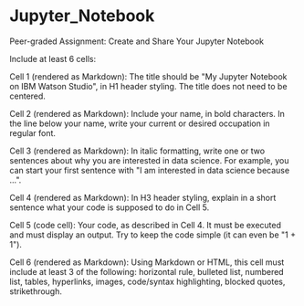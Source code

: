 # Jupyter_Notebook
Peer-graded Assignment: Create and Share Your Jupyter Notebook

Include at least 6 cells:

Cell 1 (rendered as Markdown): The title should be "My Jupyter Notebook on IBM Watson Studio", in H1 header styling. The title does not need to be centered.

Cell 2 (rendered as Markdown): Include your name, in bold characters. In the line below your name, write your current or desired occupation in regular font.

Cell 3 (rendered as Markdown): In italic formatting, write one or two sentences about why you are interested in data science. For example, you can start your first sentence with "I am interested in data science because ...".

Cell 4 (rendered as Markdown): In H3 header styling, explain in a short sentence what your code is supposed to do in Cell 5.

Cell 5 (code cell): Your code, as described in Cell 4. It must be executed and must display an output. Try to keep the code simple (it can even be "1 + 1").

Cell 6 (rendered as Markdown): Using Markdown or HTML, this cell must include at least 3 of the following: horizontal rule, bulleted list, numbered list, tables, hyperlinks, images, code/syntax highlighting, blocked quotes, strikethrough.

